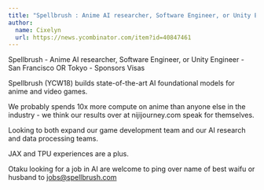 ```yaml
---
title: "Spellbrush : Anime AI researcher, Software Engineer, or Unity Engineer"
author:
  name: Cixelyn
  url: https://news.ycombinator.com/item?id=40847461
---
```

Spellbrush - Anime AI researcher, Software Engineer, or Unity Engineer - San Francisco OR Tokyo - Sponsors Visas

Spellbrush (YCW18) builds state-of-the-art AI foundational models for anime and video games.

We probably spends 10x more compute on anime than anyone else in the industry - we think our results over at nijijourney.com speak for themselves.

Looking to both expand our game development team and our AI research and data processing teams.

JAX and TPU experiences are a plus.

Otaku looking for a job in AI are welcome to ping over name of best waifu or husband to jobs@spellbrush.com
